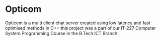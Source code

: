 # Opticom
Opticom is a multi client chat server created using low latency and fast optimised methods in C++ this project was a part of our IT-227 Computer System Programming Course in the B.Tech ICT Branch
